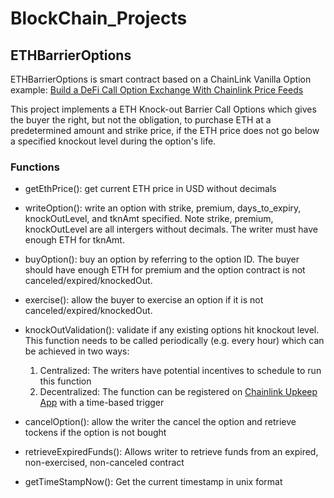 # BlockChain_Projects
## ETHBarrierOptions
ETHBarrierOptions is smart contract based on a ChainLink Vanilla Option example: [Build a DeFi Call Option Exchange With Chainlink Price Feeds](https://blog.chain.link/defi-call-option-exchange-in-solidity/)

This project implements a ETH Knock-out Barrier Call Options which gives the buyer the right, but not the obligation, to purchase ETH at a predetermined amount and strike price, if the ETH price does not go below a specified knockout level during the option's life.

### Functions
* getEthPrice():  get current ETH price in USD without decimals

* writeOption(): write an option with strike, premium, days_to_expiry, knockOutLevel, and tknAmt specified.   Note strike, premium, knockOutLevel are all intergers without decimals.  The writer must have enough ETH for tknAmt.

* buyOption(): buy an option by referring to the option ID.   The buyer should have enough ETH for premium and the option contract is not canceled/expired/knockedOut.

* exercise(): allow the buyer to exercise an option if it is not canceled/expired/knockedOut.

* knockOutValidation(): validate if any existing options hit knockout level.  This function needs to be called periodically (e.g. every hour) which can be achieved in two ways:
  1. Centralized: The writers have potential incentives to schedule to run this function
  2. Decentralized: The function can be registered on [Chainlink Upkeep App](https://keepers.chain.link/new-time-based) with a time-based trigger

* cancelOption():  allow the writer the cancel the option and retrieve tockens if the option is not bought

* retrieveExpiredFunds(): Allows writer to retrieve funds from an expired, non-exercised, non-canceled contract

* getTimeStampNow():  Get the current timestamp in unix format
